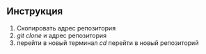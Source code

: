 ## Инструкция

1. Скопировать адрес репозитория
2. *git clone* и адрес репозитория
3.  перейти в новый терминал *cd* перейти в новый репозиторий
